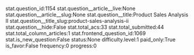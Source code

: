 stat.question_id:1154
stat.question__article__live:None
stat.question__article__slug:None
stat.question__title:Product Sales Analysis II
stat.question__title_slug:product-sales-analysis-ii
stat.question__hide:False
stat.total_acs:33
stat.total_submitted:44
stat.total_column_articles:1
stat.frontend_question_id:1069
stat.is_new_question:False
status:None
difficulty.level:1
paid_only:True
is_favor:False
frequency:0
progress:0
